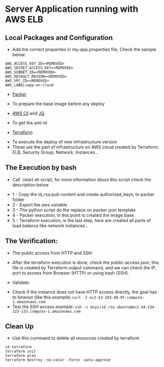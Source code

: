 # Server Application running with AWS ELB

## Local Packages and Configuration
* Add the correct properties in my-app.properties file, Check the sample below:
```
AWS_ACCESS_KEY_ID=<REMOVED>
AWS_SECRET_ACCESS_KEY=<REMOVED>
AWS_SUBNET_ID=<REMOVED>
AWS_DEFAULT_REGION=<REMOVED>
AWS_VPC_ID=<REMOVED>
AWS_LABEL=app-on-cloud
```
* [Packer](https://www.packer.io/docs/install/index.html)
- To prepare the base image before any deploy

* [AWS Cli](https://docs.aws.amazon.com/cli/latest/userguide/installing.html) and [JQ](https://stedolan.github.io/jq/download/)
- To get the ami-id

* [Terraform](https://www.terraform.io/downloads.html)
- To execute the deploy of new infrastructure version
- These are the part of infrastructure on AWS cloud created by Terraform:
ELB, Security Group, Network, Instances...

## The Execution by bash
* Call ./start.sh script, for more information about this script check the description below
- 1 - Copy the id_rsa.pub content and create authorized_keys, to packer folder
- 2 - Export the aws variable
- 3 - The python script do the replace on packer json template
- 4 - Packer execution, in this point is created the image base.
- 5 - Terraform execution, is the last step, here are created all parts of load balance like network instances...


## The Verification:
* The public access from HTTP and SSH:
- After the terraform execution is done, check the public-access.json,
this file is created by Terraform output command, and we can check the IP,
port to access from Browser (HTTP) or using bash (SSH).

* Validate:
- Check if the instance does not have HTTP access directly, the goal has to timeout (like this example)
```curl -I ec2-52-203-88-97.compute-1.amazonaws.com```
- Test the SSH access example:
```ssh -i keys/id_rsa ubuntu@ec2-34-234-223-133.compute-1.amazonaws.com```

## Clean Up
- Use this command to delete all resources created by terraform
```
cd terraform
terraform init
terraform plan
terraform destroy -no-color -force -auto-approve
```
